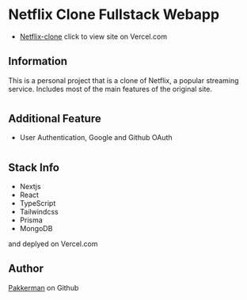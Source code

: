 # Netflix Clone Fullstack Webapp

- [Netflix-clone](https://netflix-clone-pakkerman.vercel.app/) click to view site on Vercel.com

## Information

This is a personal project that is a clone of Netflix, a popular streaming service. Includes most of the main features of the original site.

#

## Additional Feature

- User Authentication, Google and Github OAuth

#

## Stack Info

- Nextjs
- React
- TypeScript
- Tailwindcss
- Prisma
- MongoDB

and deplyed on Vercel.com

## Author

[Pakkerman](https://github.com/Pakkerman) on Github
